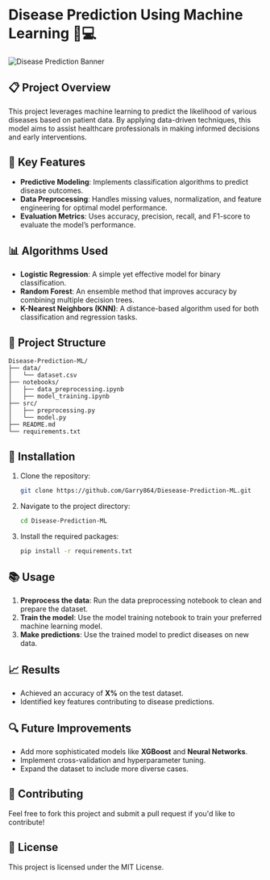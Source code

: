 # Disease Prediction Using Machine Learning 🧠💻

![Disease Prediction Banner](your-banner-image-url)

## 📋 Project Overview

This project leverages machine learning to predict the likelihood of various diseases based on patient data. By applying data-driven techniques, this model aims to assist healthcare professionals in making informed decisions and early interventions.

## 🚀 Key Features

- **Predictive Modeling**: Implements classification algorithms to predict disease outcomes.
- **Data Preprocessing**: Handles missing values, normalization, and feature engineering for optimal model performance.
- **Evaluation Metrics**: Uses accuracy, precision, recall, and F1-score to evaluate the model’s performance.

## 📊 Algorithms Used

- **Logistic Regression**: A simple yet effective model for binary classification.
- **Random Forest**: An ensemble method that improves accuracy by combining multiple decision trees.
- **K-Nearest Neighbors (KNN)**: A distance-based algorithm used for both classification and regression tasks.

## 📁 Project Structure

```
Disease-Prediction-ML/
├── data/
│   └── dataset.csv
├── notebooks/
│   ├── data_preprocessing.ipynb
│   ├── model_training.ipynb
├── src/
│   ├── preprocessing.py
│   └── model.py
├── README.md
└── requirements.txt
```

## 🔧 Installation

1. Clone the repository:
   ```bash
   git clone https://github.com/Garry864/Diesease-Prediction-ML.git
   ```
2. Navigate to the project directory:
   ```bash
   cd Disease-Prediction-ML
   ```
3. Install the required packages:
   ```bash
   pip install -r requirements.txt
   ```

## 📚 Usage

1. **Preprocess the data**: Run the data preprocessing notebook to clean and prepare the dataset.
2. **Train the model**: Use the model training notebook to train your preferred machine learning model.
3. **Make predictions**: Use the trained model to predict diseases on new data.

## 📈 Results

- Achieved an accuracy of **X%** on the test dataset.
- Identified key features contributing to disease predictions.

## 🔍 Future Improvements

- Add more sophisticated models like **XGBoost** and **Neural Networks**.
- Implement cross-validation and hyperparameter tuning.
- Expand the dataset to include more diverse cases.

## 🤝 Contributing

Feel free to fork this project and submit a pull request if you'd like to contribute!

## 📜 License

This project is licensed under the MIT License.

